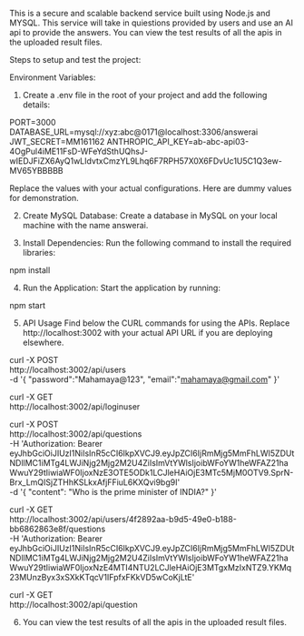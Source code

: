 This is a secure and scalable backend service built using Node.js and MYSQL. This service will take in quiestions provided by users and use an AI api to provide the answers. You can view the test results of all the apis in the uploaded result files.


Steps to setup and test the project:

Environment Variables:
1. Create a .env file in the root of your project and add the following details:

PORT=3000
DATABASE_URL=mysql://xyz:abc@0171@localhost:3306/answerai
JWT_SECRET=MM161162
ANTHROPIC_API_KEY=ab-abc-api03-4OgPul4iME11FsD-WFeYdSthUQhsJ-wIEDJFiZX6AyQ1wLIdvtxCmzYL9Lhq6F7RPH57X0X6FDvUc1U5C1Q3ew-MV65YBBBBB

Replace the values with your actual configurations. Here are dummy values for demonstration.

2. Create MySQL Database:
Create a database in MySQL on your local machine with the name answerai.

3. Install Dependencies:
Run the following command to install the required libraries:

npm install

4. Run the Application:
Start the application by running:

npm start

5. API Usage
Find below the CURL commands for using the APIs. Replace http://localhost:3002 with your actual API URL if you are deploying elsewhere.

curl -X POST \
  http://localhost:3002/api/users \
  -d '{
    "password":"Mahamaya@123",
    "email":"mahamaya@gmail.com"
  }'

curl -X GET \
  http://localhost:3002/api/loginuser


curl -X POST \
  http://localhost:3002/api/questions \
  -H 'Authorization: Bearer eyJhbGciOiJIUzI1NiIsInR5cCI6IkpXVCJ9.eyJpZCI6IjRmMjg5MmFhLWI5ZDUtNDllMC1iMTg4LWJiNjg2Mjg2M2U4ZiIsImVtYWlsIjoibWFoYW1heWFAZ21haWwuY29tIiwiaWF0IjoxNzE3OTE5ODk1LCJleHAiOjE3MTc5MjM0OTV9.SprN-Brx_LmQISjZTHhKSLkxAfjFFiuL6KXQvi9bg9I' \
  -d '{
    "content": "Who is the prime minister of INDIA?"
  }'

curl -X GET \
  http://localhost:3002/api/users/4f2892aa-b9d5-49e0-b188-bb6862863e8f/questions \
  -H 'Authorization: Bearer eyJhbGciOiJIUzI1NiIsInR5cCI6IkpXVCJ9.eyJpZCI6IjRmMjg5MmFhLWI5ZDUtNDllMC1iMTg4LWJiNjg2Mjg2M2U4ZiIsImVtYWlsIjoibWFoYW1heWFAZ21haWwuY29tIiwiaWF0IjoxNzE4MTI4NTU2LCJleHAiOjE3MTgxMzIxNTZ9.YKMq23MUnzByx3xSXkKTqcV1IFpfxFKkVD5wCoKjLtE'


curl -X GET \
  http://localhost:3002/api/question


6. You can view the test results of all the apis in the uploaded result files.




